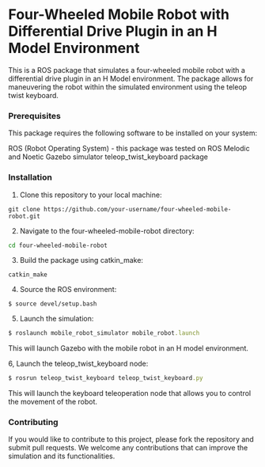 # Four-Wheeled Mobile Robot with Differential Drive Plugin in an H Model Environment
This is a ROS package that simulates a four-wheeled mobile robot with a differential drive plugin in an H Model environment. The package allows for maneuvering the robot within the simulated environment using the teleop twist keyboard.

### Prerequisites
This package requires the following software to be installed on your system:

ROS (Robot Operating System) - this package was tested on ROS Melodic and Noetic
Gazebo simulator
teleop_twist_keyboard package

### Installation

1. Clone this repository to your local machine:
```bash:
git clone https://github.com/your-username/four-wheeled-mobile-robot.git
```

2. Navigate to the four-wheeled-mobile-robot directory:
```bash
cd four-wheeled-mobile-robot
```

3. Build the package using catkin_make:
```bash:
catkin_make
```

4. Source the ROS environment:
```shell
$ source devel/setup.bash
```

5. Launch the simulation:
```ruby
$ roslaunch mobile_robot_simulator mobile_robot.launch
```
This will launch Gazebo with the mobile robot in an H model environment.

6, Launch the teleop_twist_keyboard node:
```ruby
$ rosrun teleop_twist_keyboard teleop_twist_keyboard.py
```
This will launch the keyboard teleoperation node that allows you to control the movement of the robot.

### Contributing
If you would like to contribute to this project, please fork the repository and submit pull requests. We welcome any contributions that can improve the simulation and its functionalities.
